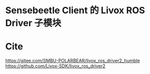 # Sensebeetle Client 的 Livox ROS Driver 子模块
# Cite
https://gitee.com/SMBU-POLARBEAR/livox_ros_driver2_humble \
https://github.com/Livox-SDK/livox_ros_driver2
